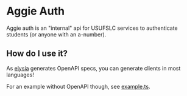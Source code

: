 # Aggie Auth

Aggie auth is an "internal" api for USUFSLC services to authenticate students (or anyone
with an a-number).

## How do I use it?

As [elysia](https://elysiajs.com/) generates OpenAPI specs, you can generate clients in most 
languages!

For an example without OpenAPI though, see [example.ts](https://github.com/USUFSLC/aggie-auth/blob/main/example/example.ts).
